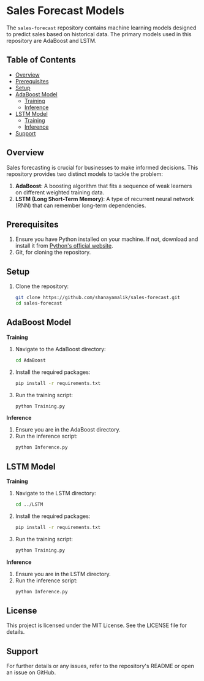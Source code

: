 # Sales Forecast Models

The `sales-forecast` repository contains machine learning models designed to predict sales based on historical data. The primary models used in this repository are AdaBoost and LSTM.

## Table of Contents

- [Overview](#overview)
- [Prerequisites](#prerequisites)
- [Setup](#setup)
- [AdaBoost Model](#adaboost-model)
  - [Training](#training)
  - [Inference](#inference)
- [LSTM Model](#lstm-model)
  - [Training](#training-1)
  - [Inference](#inference-1)
- [Support](#support)

## Overview

Sales forecasting is crucial for businesses to make informed decisions. This repository provides two distinct models to tackle the problem:

1. **AdaBoost**: A boosting algorithm that fits a sequence of weak learners on different weighted training data.
2. **LSTM (Long Short-Term Memory)**: A type of recurrent neural network (RNN) that can remember long-term dependencies.

## Prerequisites

1. Ensure you have Python installed on your machine. If not, download and install it from [Python's official website](https://www.python.org/downloads/).
2. Git, for cloning the repository.

## Setup

1. Clone the repository:
   ```bash
   git clone https://github.com/shanayamalik/sales-forecast.git
   cd sales-forecast

## AdaBoost Model

**Training**
1. Navigate to the AdaBoost directory:
      ```bash
      cd AdaBoost
3. Install the required packages:
     ```bash
   pip install -r requirements.txt
6. Run the training script:
      ```bash
      python Training.py
   
**Inference**
1. Ensure you are in the AdaBoost directory.
2. Run the inference script:
      ```bash
      python Inference.py

## LSTM Model

**Training**
1. Navigate to the LSTM directory:
      ```bash
      cd ../LSTM
3. Install the required packages:
      ```bash
      pip install -r requirements.txt
5. Run the training script:
      ```bash
      python Training.py
   
**Inference**
1. Ensure you are in the LSTM directory.
2. Run the inference script:
      ```bash
      python Inference.py

## License
This project is licensed under the MIT License. See the LICENSE file for details.

## Support
For further details or any issues, refer to the repository's README or open an issue on GitHub.
